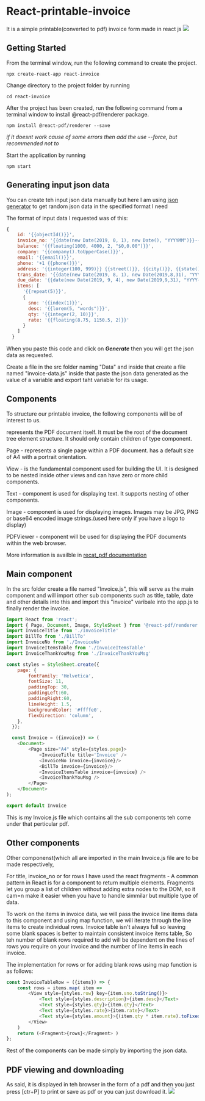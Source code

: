 # React-printable-invoice
It is a simple printable(converted to pdf) invoice form made in react js
<img src="pic1.png">

## Getting Started

From the terminal window, run the following command to create the project.
```
npx create-react-app react-invoice
```

Change directory to the project folder by running
```
cd react-invoice
```

After the project has been created, run the following command from a terminal window to install @react-pdf/renderer package.
```
npm install @react-pdf/renderer --save
```
*if it doesnt work cause of some errors then add the use --force, but recommended not to*

Start the application by running 
```
npm start
```

## Generating input json data

You can create teh input json data manually but here I am using [json generator](https://www.json-generator.com/) to get random json data in the specified format I need

The format of input data I requested was of this:
```js
{
    id: '{{objectId()}}',
    invoice_no: '{{date(new Date(2019, 0, 1), new Date(), "YYYYMM")}}-{{integer(100)}}',
    balance: '{{floating(1000, 4000, 2, "$0,0.00")}}',
    company: '{{company().toUpperCase()}}',
    email: '{{email()}}',
    phone: '+1 {{phone()}}',
    address: '{{integer(100, 999)}} {{street()}}, {{city()}}, {{state()}}, {{integer(100, 10000)}}',
    trans_date: '{{date(new Date(2019, 8, 1), new Date(2019,8,31), "YYYY-MM-dd")}}',
    due_date: '{{date(new Date(2019, 9, 4), new Date(2019,9,31), "YYYY-MM-dd")}}',
    items: [
      '{{repeat(5)}}',
      {
        sno: '{{index(1)}}',
        desc: '{{lorem(5, "words")}}',
        qty: '{{integer(2, 10)}}',
        rate: '{{floating(8.75, 1150.5, 2)}}'
      }
    ]
  }
```
When you paste this code and click on ***Generate*** then you will get the json data as requested.

Create a file in the src folder naming "Data" and inside that create a file named "invoice-data.js" inside that paste the json data generated as the value of a variable and export taht variable for its usage.

## Components

To structure our printable invoice, the following components will be of interest to us.

<Document> represents the PDF document itself. It must be the root of the document tree element structure. It should only contain children of type <Page /> component.

Page - represents a single page within a PDF document. <Page /> has a default size of A4 with a portrait orientation.

View - is the fundamental component used for building the UI. It is designed to be nested inside other views and can have zero or more child components.

Text - component is used for displaying text. It supports nesting of other <Text /> components.

Image - component is used for displaying images. Images may be JPG, PNG or base64 encoded image strings.(used here only if you have a logo to display)

PDFViewer - component will be used for displaying the PDF documents within the web browser.

More information is availble in [recat_pdf documentation](https://react-pdf.org/)

## Main component

In the src folder create a file named "Invoice.js", this will serve as the main component and will import other sub components such as title, table, date  and other details into this and import this "invoice" varibale into the app.js to finally render the invoice.
```js
import React from 'react';
import { Page, Document, Image, StyleSheet } from '@react-pdf/renderer';
import InvoiceTitle from './InvoiceTitle'
import BillTo from './BillTo'
import InvoiceNo from './InvoiceNo'
import InvoiceItemsTable from './InvoiceItemsTable'
import InvoiceThankYouMsg from './InvoiceThankYouMsg'

const styles = StyleSheet.create({
    page: {
        fontFamily: 'Helvetica',
        fontSize: 11,
        paddingTop: 30,
        paddingLeft:60,
        paddingRight:60,
        lineHeight: 1.5,
        backgroundColor: '#ffffe0',
        flexDirection: 'column',
    }, 
  });

  const Invoice = ({invoice}) => (
    <Document>
        <Page size="A4" style={styles.page}>
            <InvoiceTitle title='Invoice' /> 
            <InvoiceNo invoice={invoice}/>
            <BillTo invoice={invoice}/>
            <InvoiceItemsTable invoice={invoice} />
            <InvoiceThankYouMsg />
        </Page>
    </Document>
);

export default Invoice
```
This is my Invoice.js file  which contains all the sub components teh come under that perticular pdf.

## Other components

Other componenst(which all are imported in the main Invoice.js file are to be made respectively,

For title, invoice_no or for rows I have used the react fragments - A common pattern in React is for a component to return multiple elements. Fragments let you group a list of children without adding extra nodes to the DOM, so it cam=n make it easier when you have to handle simmilar but multiple type of data.

To work on the items in invoice data, we will pass the invoice line items data to this component and using map function, we will iterate through the line items to create individual rows. Invoice table isn't always full so leaving some blank spaces is better to maintain consistent invoice items table, So teh number of blank rows required to add will be dependent on the lines of rows you require on your invoice and the number of line items in each invoice.

The implementation for rows or for adding blank rows using map function is as follows:
```js
const InvoiceTableRow = ({items}) => {
    const rows = items.map( item => 
        <View style={styles.row} key={item.sno.toString()}>
            <Text style={styles.description}>{item.desc}</Text>
            <Text style={styles.qty}>{item.qty}</Text>
            <Text style={styles.rate}>{item.rate}</Text>
            <Text style={styles.amount}>{(item.qty * item.rate).toFixed(2)}</Text>
        </View>
    )
    return (<Fragment>{rows}</Fragment> )
};
```
Rest of the components can be made simply by importing the json data.

## PDF viewing and downloading

As said, it is displayed in teh browser in the form of a pdf and then you just press [ctr+P] to print or save as pdf or you can just download it.
<img src="pic2.png">
